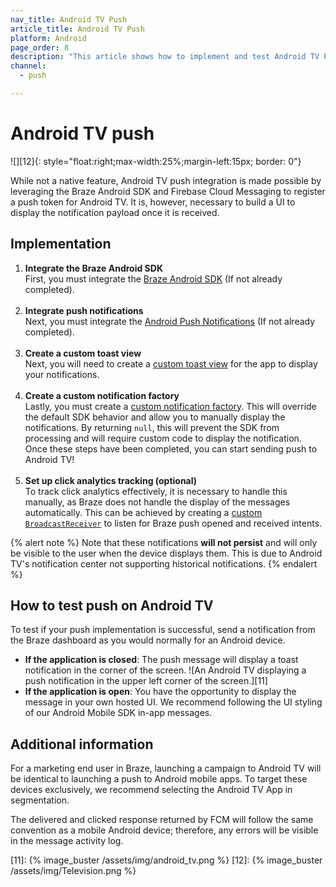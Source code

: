 ```yaml
---
nav_title: Android TV Push
article_title: Android TV Push
platform: Android
page_order: 8
description: "This article shows how to implement and test Android TV Push."
channel:
  - push

---
```


# Android TV push
![][12]{: style="float:right;max-width:25%;margin-left:15px; border: 0"}

While not a native feature, Android TV push integration is made possible by leveraging the Braze Android SDK and Firebase Cloud Messaging to register a push token for Android TV. It is, however, necessary to build a UI to display the notification payload once it is received.

## Implementation

1. **Integrate the Braze Android SDK**<br>
First, you must integrate the [Braze Android SDK][6] (If not already completed).<br><br>
2. **Integrate push notifications**<br>
Next, you must integrate the [Android Push Notifications][10] (If not already completed).<br><br>
3. **Create a custom toast view**<br>
Next, you will need to create a [custom toast view][9] for the app to display your notifications.<br><br>
4. **Create a custom notification factory**<br>
Lastly, you must create a [custom notification factory][8]. This will override the default SDK behavior and allow you to manually display the notifications. By returning `null`, this will prevent the SDK from processing and will require custom code to display the notification. Once these steps have been completed, you can start sending push to Android TV!<br><br>
5. **Set up click analytics tracking (optional)**<br>
To track click analytics effectively, it is necessary to handle this manually, as Braze does not handle the display of the messages automatically. This can be achieved by creating a [custom `BroadcastReceiver`][7] to listen for Braze push opened and received intents.

{% alert note %}
Note that these notifications **will not persist** and will only be visible to the user when the device displays them. This is due to Android TV's notification center not supporting historical notifications.
{% endalert %} 

## How to test push on Android TV

To test if your push implementation is successful, send a notification from the Braze dashboard as you would normally for an Android device.

- **If the application is closed**: The push message will display a toast notification in the corner of the screen.
![An Android TV displaying a push notification in the upper left corner of the screen.][11]
- **If the application is open**: You have the opportunity to display the message in your own hosted UI. We recommend following the UI styling of our Android Mobile SDK in-app messages.

## Additional information
For a marketing end user in Braze, launching a campaign to Android TV will be identical to launching a push to Android mobile apps. To target these devices exclusively, we recommend selecting the Android TV App in segmentation. 

The delivered and clicked response returned by FCM will follow the same convention as a mobile Android device; therefore, any errors will be visible in the message activity log.

[6]: {{site.baseurl}}/developer_guide/platform_integration_guides/android/initial_sdk_setup/android_sdk_integration/?redirected=true
[7]: {{site.baseurl}}/developer_guide/platform_integration_guides/android/push_notifications/android/integration/standard_integration/#custom-handling-for-push-receipts-opens-dismissals-and-key-value-pairs
[8]: {{site.baseurl}}/developer_guide/platform_integration_guides/android/push_notifications/android/integration/standard_integration/#custom-displaying-notifications
[9]: https://developer.android.com/guide/topics/ui/notifiers/toasts#CustomToastView
[10]: {{site.baseurl}}/developer_guide/platform_integration_guides/android/push_notifications/android/integration/standard_integration/
[11]: {% image_buster /assets/img/android_tv.png %}
[12]: {% image_buster /assets/img/Television.png %}

